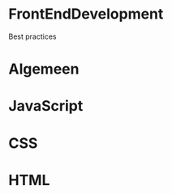FrontEndDevelopment
===================

Best practices

<h1>Algemeen</h1>

<h1>JavaScript</h1>

<h1>CSS</h1>

<h1>HTML</h1>
